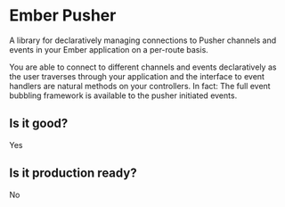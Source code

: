 Ember Pusher
============

A library for declaratively managing connections to Pusher channels and events
in your Ember application on a per-route basis.

You are able to connect to different channels and events declaratively as the
user traverses through your application and the interface to event handlers
are natural methods on your controllers. In fact: The full event bubbling
framework is available to the pusher initiated events.

## Is it good?

Yes

## Is it production ready?

No
